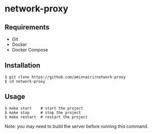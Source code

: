 # network-proxy

## Requirements

- Git
- Docker
- Docker Compose

## Installation

```console
$ git clone https://github.com/aminnairi/network-proxy
$ cd network-proxy
```

## Usage

```console
$ make start    # start the project
$ make stop     # stop the project
$ make restart  # restart the project
```

Note: you may need to build the server before running this command.
